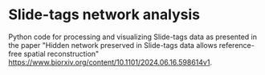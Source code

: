 # Slide-tags network analysis

Python code for processing and visualizing Slide-tags data as presented in the paper "Hidden network preserved in Slide-tags data allows reference-free spatial reconstruction" 
https://www.biorxiv.org/content/10.1101/2024.06.16.598614v1.

